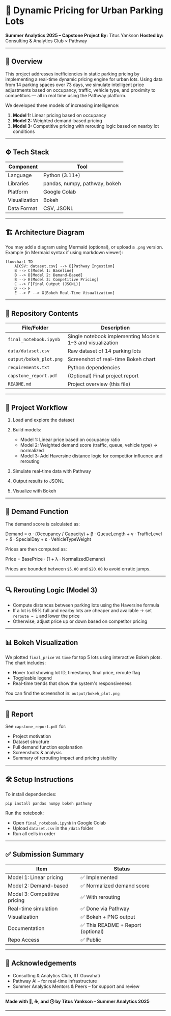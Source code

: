 # 🚗 Dynamic Pricing for Urban Parking Lots

**Summer Analytics 2025 – Capstone Project**
**By:** Titus Yankson
**Hosted by:** Consulting & Analytics Club × Pathway

---

## 🧾 Overview

This project addresses inefficiencies in static parking pricing by implementing a real-time dynamic pricing engine for urban lots. Using data from 14 parking spaces over 73 days, we simulate intelligent price adjustments based on occupancy, traffic, vehicle type, and proximity to competitors — all in real time using the Pathway platform.

We developed three models of increasing intelligence:

1. **Model 1:** Linear pricing based on occupancy
2. **Model 2:** Weighted demand-based pricing
3. **Model 3:** Competitive pricing with rerouting logic based on nearby lot conditions

---

## ⚙️ Tech Stack

| Component     | Tool                          |
| ------------- | ----------------------------- |
| Language      | Python (3.11+)                |
| Libraries     | pandas, numpy, pathway, bokeh |
| Platform      | Google Colab                  |
| Visualization | Bokeh                         |
| Data Format   | CSV, JSONL                    |

---

## 🏗 Architecture Diagram

You may add a diagram using Mermaid (optional), or upload a `.png` version.
Example (in Mermaid syntax if using markdown viewer):

```
flowchart TD
    A[CSV: dataset.csv] --> B[Pathway Ingestion]
    B --> C[Model 1: Baseline]
    B --> D[Model 2: Demand-Based]
    B --> E[Model 3: Competitive Pricing]
    C --> F[Final Output (JSONL)]
    D --> F
    E --> F --> G[Bokeh Real-Time Visualization]
```

---

## 📂 Repository Contents

| File/Folder             | Description                                               |
| ----------------------- | --------------------------------------------------------- |
| `final_notebook.ipynb`  | Single notebook implementing Models 1–3 and visualization |
| `data/dataset.csv`      | Raw dataset of 14 parking lots                            |
| `output/bokeh_plot.png` | Screenshot of real-time Bokeh chart                       |
| `requirements.txt`      | Python dependencies                                       |
| `capstone_report.pdf`   | (Optional) Final project report                           |
| `README.md`             | Project overview (this file)                              |

---

## 🔁 Project Workflow

1. Load and explore the dataset
2. Build models:

   * Model 1: Linear price based on occupancy ratio
   * Model 2: Weighted demand score (traffic, queue, vehicle type) → normalized
   * Model 3: Add Haversine distance logic for competitor influence and rerouting
3. Simulate real-time data with Pathway
4. Output results to JSONL
5. Visualize with Bokeh

---

## 🧠 Demand Function

The demand score is calculated as:

Demand = α · (Occupancy / Capacity) + β · QueueLength + γ · TrafficLevel + δ · SpecialDay + ε · VehicleTypeWeight

Prices are then computed as:

Price = BasePrice · (1 + λ · NormalizedDemand)

Prices are bounded between `$5.00` and `$20.00` to avoid erratic jumps.

---

## 🔍 Rerouting Logic (Model 3)

* Compute distances between parking lots using the Haversine formula
* If a lot is 95% full and nearby lots are cheaper and available → set `reroute = 1` and lower the price
* Otherwise, adjust price up or down based on competitor pricing

---

## 📊 Bokeh Visualization

We plotted `final_price` vs `time` for top 5 lots using interactive Bokeh plots.
The chart includes:

* Hover tool showing lot ID, timestamp, final price, reroute flag
* Toggleable legend
* Real-time trends that show the system's responsiveness

You can find the screenshot in:
`output/bokeh_plot.png`

---

## 📄 Report

See `capstone_report.pdf` for:

* Project motivation
* Dataset structure
* Full demand function explanation
* Screenshots & analysis
* Summary of rerouting impact and pricing stability

---

## 🛠 Setup Instructions

To install dependencies:

```
pip install pandas numpy bokeh pathway
```

Run the notebook:

* Open `final_notebook.ipynb` in Google Colab
* Upload `dataset.csv` in the `/data` folder
* Run all cells in order

---

## ✅ Submission Summary

| Item                         | Status                            |
| ---------------------------- | --------------------------------- |
| Model 1: Linear pricing      | ✅ Implemented                     |
| Model 2: Demand-based        | ✅ Normalized demand score         |
| Model 3: Competitive pricing | ✅ With rerouting                  |
| Real-time simulation         | ✅ Done via Pathway                |
| Visualization                | ✅ Bokeh + PNG output              |
| Documentation                | ✅ This README + Report (optional) |
| Repo Access                  | ✅ Public                          |

---

## 🙌 Acknowledgements

* Consulting & Analytics Club, IIT Guwahati
* Pathway AI – for real-time infrastructure
* Summer Analytics Mentors & Peers – for support and review

---

**Made with 🧠, ☕, and 🕓 by Titus Yankson – Summer Analytics 2025**

---

